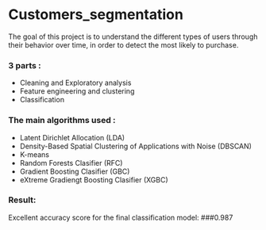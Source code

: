 # Customers_segmentation
The goal of this project is to understand the different types of users through their behavior over time, in order to detect the most likely to purchase.

### 3 parts : 
- Cleaning and Exploratory analysis
- Feature engineering and clustering
- Classification 

### The main algorithms used : 
- Latent Dirichlet Allocation (LDA)
- Density-Based Spatial Clustering of Applications with Noise (DBSCAN)
- K-means
- Random Forests Clasifier (RFC)
- Gradient Boosting Clasifier (GBC)
- eXtreme Gradiengt Boosting Clasifier (XGBC)

### Result:
Excellent accuracy score for the final classification model: ###0.987
